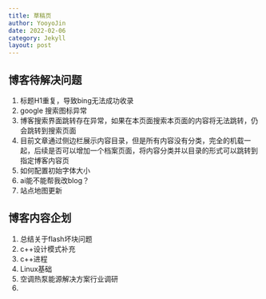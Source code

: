 ```yaml
---
title: 草稿页
author: YooyoJin
date: 2022-02-06
category: Jekyll
layout: post
---
```


## 博客待解决问题

1. 标题H1重复，导致bing无法成功收录
1. google 搜索图标异常
1. 博客搜索界面跳转存在异常，如果在本页面搜索本页面的内容将无法跳转，仍会跳转到搜索页面
1. 目前文章通过侧边栏展示内容目录，但是所有内容没有分类，完全的机载一起，后续是否可以增加一个档案页面，将内容分类并以目录的形式可以跳转到指定博客内容页
1. 如何配置初始字体大小
1. ai能不能帮我改blog？
1. 站点地图更新

## 博客内容企划

1. 总结关于flash坏块问题
1. c++设计模式补充
1. c++进程
1. Linux基础
1. 空调热泵能源解决方案行业调研
1. 